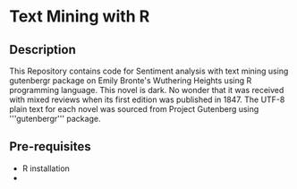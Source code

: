 # Text Mining with R
## Description
This Repository contains code for Sentiment analysis with text mining using gutenbergr package on Emily Bronte's Wuthering Heights using R programming language. This novel is dark. No wonder that it was received with mixed reviews when its first edition was published in 1847. 
The UTF-8 plain text for each novel was sourced from Project Gutenberg using '''gutenbergr''' package.

## Pre-requisites
- R installation
- 

